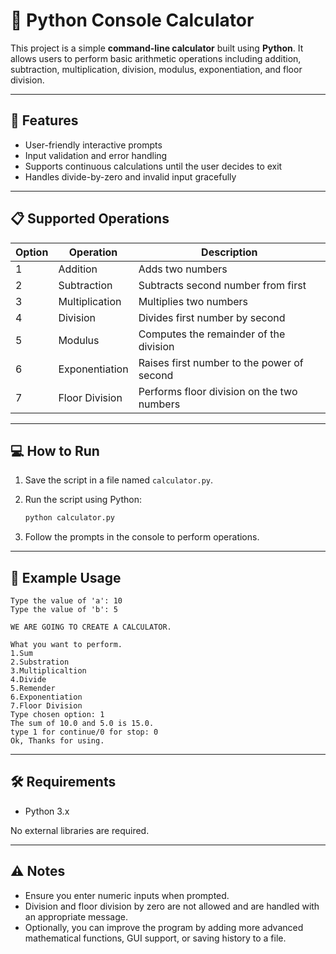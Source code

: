 
# 🧮 Python Console Calculator

This project is a simple **command-line calculator** built using **Python**. It allows users to perform basic arithmetic operations including addition, subtraction, multiplication, division, modulus, exponentiation, and floor division.

---

## 🚀 Features

- User-friendly interactive prompts
- Input validation and error handling
- Supports continuous calculations until the user decides to exit
- Handles divide-by-zero and invalid input gracefully

---

## 📋 Supported Operations

| Option | Operation         | Description                                 |
|--------|------------------|---------------------------------------------|
|   1    | Addition          | Adds two numbers                            |
|   2    | Subtraction       | Subtracts second number from first          |
|   3    | Multiplication    | Multiplies two numbers                      |
|   4    | Division          | Divides first number by second              |
|   5    | Modulus           | Computes the remainder of the division      |
|   6    | Exponentiation    | Raises first number to the power of second  |
|   7    | Floor Division    | Performs floor division on the two numbers  |

---

## 💻 How to Run

1. Save the script in a file named `calculator.py`.

2. Run the script using Python:

   ```bash
   python calculator.py
   ```

3. Follow the prompts in the console to perform operations.

---

## 🧠 Example Usage

```
Type the value of 'a': 10
Type the value of 'b': 5

WE ARE GOING TO CREATE A CALCULATOR.

What you want to perform.
1.Sum
2.Substration
3.Multiplicaltion
4.Divide
5.Remender
6.Exponentiation
7.Floor Division
Type chosen option: 1
The sum of 10.0 and 5.0 is 15.0.
type 1 for continue/0 for stop: 0
Ok, Thanks for using.
```

---

## 🛠️ Requirements

- Python 3.x

No external libraries are required.

---

## ⚠️ Notes

- Ensure you enter numeric inputs when prompted.
- Division and floor division by zero are not allowed and are handled with an appropriate message.
- Optionally, you can improve the program by adding more advanced mathematical functions, GUI support, or saving history to a file.
